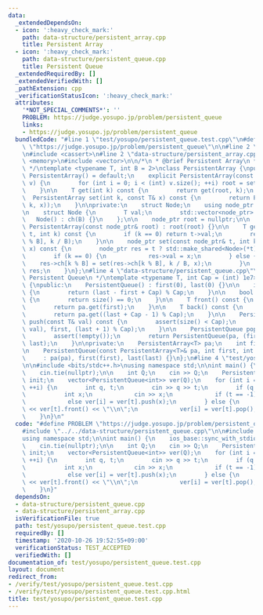 ```yaml
---
data:
  _extendedDependsOn:
  - icon: ':heavy_check_mark:'
    path: data-structure/persistent_array.cpp
    title: Persistent Array
  - icon: ':heavy_check_mark:'
    path: data-structure/persistent_queue.cpp
    title: Persistent Queue
  _extendedRequiredBy: []
  _extendedVerifiedWith: []
  _pathExtension: cpp
  _verificationStatusIcon: ':heavy_check_mark:'
  attributes:
    '*NOT_SPECIAL_COMMENTS*': ''
    PROBLEM: https://judge.yosupo.jp/problem/persistent_queue
    links:
    - https://judge.yosupo.jp/problem/persistent_queue
  bundledCode: "#line 1 \"test/yosupo/persistent_queue.test.cpp\"\n#define PROBLEM\
    \ \"https://judge.yosupo.jp/problem/persistent_queue\"\n\n#line 2 \"data-structure/persistent_queue.cpp\"\
    \n#include <cassert>\n#line 2 \"data-structure/persistent_array.cpp\"\n#include\
    \ <memory>\n#include <vector>\n\n/*\n * @brief Persistent Array\n * @docs docs/data-structure/persistent_array.md\n\
    \ */\ntemplate <typename T, int B = 2>\nclass PersistentArray {\npublic:\n   \
    \ PersistentArray() = default;\n    explicit PersistentArray(const std::vector<T>&\
    \ v) {\n        for (int i = 0; i < (int) v.size(); ++i) root = set(root, i, v[i]);\n\
    \    }\n\n    T get(int k) const {\n        return get(root, k);\n    }\n\n  \
    \  PersistentArray set(int k, const T& x) const {\n        return PersistentArray(set(root,\
    \ k, x));\n    }\n\nprivate:\n    struct Node;\n    using node_ptr = std::shared_ptr<Node>;\n\
    \n    struct Node {\n        T val;\n        std::vector<node_ptr> ch;\n     \
    \   Node() : ch(B) {}\n    };\n\n    node_ptr root = nullptr;\n\n    explicit\
    \ PersistentArray(const node_ptr& root) : root(root) {}\n\n    T get(const node_ptr&\
    \ t, int k) const {\n        if (k == 0) return t->val;\n        return get(t->ch[k\
    \ % B], k / B);\n    }\n\n    node_ptr set(const node_ptr& t, int k, const T&\
    \ x) const {\n        node_ptr res = t ? std::make_shared<Node>(*t) : std::make_shared<Node>();\n\
    \        if (k == 0) {\n            res->val = x;\n        } else {\n        \
    \    res->ch[k % B] = set(res->ch[k % B], k / B, x);\n        }\n        return\
    \ res;\n    }\n};\n#line 4 \"data-structure/persistent_queue.cpp\"\n\n/*\n * @brief\
    \ Persistent Queue\n */\ntemplate <typename T, int Cap = (int) 1e7>\nclass PersistentQueue\
    \ {\npublic:\n    PersistentQueue() : first(0), last(0) {}\n\n    int size() const\
    \ {\n        return (last - first + Cap) % Cap;\n    }\n\n    bool empty() const\
    \ {\n        return size() == 0;\n    }\n\n    T front() const {\n        assert(!empty());\n\
    \        return pa.get(first);\n    }\n\n    T back() const {\n        assert(!empty());\n\
    \        return pa.get((last + Cap - 1) % Cap);\n    }\n\n    PersistentQueue\
    \ push(const T& val) const {\n        assert(size() < Cap);\n        return PersistentQueue(pa.set(last,\
    \ val), first, (last + 1) % Cap);\n    }\n\n    PersistentQueue pop() const {\n\
    \        assert(!empty());\n        return PersistentQueue(pa, (first + 1) % Cap,\
    \ last);\n    }\n\nprivate:\n    PersistentArray<T> pa;\n    int first, last;\n\
    \n    PersistentQueue(const PersistentArray<T>& pa, int first, int last)\n   \
    \     : pa(pa), first(first), last(last) {}\n};\n#line 4 \"test/yosupo/persistent_queue.test.cpp\"\
    \n\n#include <bits/stdc++.h>\nusing namespace std;\n\nint main() {\n    ios_base::sync_with_stdio(false);\n\
    \    cin.tie(nullptr);\n\n    int Q;\n    cin >> Q;\n    PersistentQueue<int>\
    \ init;\n    vector<PersistentQueue<int>> ver(Q);\n    for (int i = 0; i < Q;\
    \ ++i) {\n        int q, t;\n        cin >> q >> t;\n        if (q == 0) {\n \
    \           int x;\n            cin >> x;\n            if (t == -1) ver[i] = init.push(x);\n\
    \            else ver[i] = ver[t].push(x);\n        } else {\n            cout\
    \ << ver[t].front() << \"\\n\";\n            ver[i] = ver[t].pop();\n        }\n\
    \    }\n}\n"
  code: "#define PROBLEM \"https://judge.yosupo.jp/problem/persistent_queue\"\n\n\
    #include \"../../data-structure/persistent_queue.cpp\"\n\n#include <bits/stdc++.h>\n\
    using namespace std;\n\nint main() {\n    ios_base::sync_with_stdio(false);\n\
    \    cin.tie(nullptr);\n\n    int Q;\n    cin >> Q;\n    PersistentQueue<int>\
    \ init;\n    vector<PersistentQueue<int>> ver(Q);\n    for (int i = 0; i < Q;\
    \ ++i) {\n        int q, t;\n        cin >> q >> t;\n        if (q == 0) {\n \
    \           int x;\n            cin >> x;\n            if (t == -1) ver[i] = init.push(x);\n\
    \            else ver[i] = ver[t].push(x);\n        } else {\n            cout\
    \ << ver[t].front() << \"\\n\";\n            ver[i] = ver[t].pop();\n        }\n\
    \    }\n}"
  dependsOn:
  - data-structure/persistent_queue.cpp
  - data-structure/persistent_array.cpp
  isVerificationFile: true
  path: test/yosupo/persistent_queue.test.cpp
  requiredBy: []
  timestamp: '2020-10-26 19:52:55+09:00'
  verificationStatus: TEST_ACCEPTED
  verifiedWith: []
documentation_of: test/yosupo/persistent_queue.test.cpp
layout: document
redirect_from:
- /verify/test/yosupo/persistent_queue.test.cpp
- /verify/test/yosupo/persistent_queue.test.cpp.html
title: test/yosupo/persistent_queue.test.cpp
---
```

